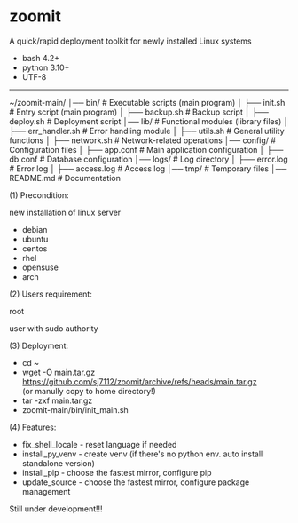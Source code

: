 # zoomit
A quick/rapid deployment toolkit for newly installed Linux systems

- bash 4.2+
- python 3.10+
- UTF-8

---
~/zoomit-main/
│── bin/ # Executable scripts (main program)
│ ├── init.sh # Entry script (main program)
│ ├── backup.sh # Backup script
│ ├── deploy.sh # Deployment script
│── lib/ # Functional modules (library files)
│ ├── err_handler.sh # Error handling module
│ ├── utils.sh # General utility functions
│ ├── network.sh # Network-related operations
│── config/ # Configuration files
│ ├── app.conf # Main application configuration
│ ├── db.conf # Database configuration
│── logs/ # Log directory
│ ├── error.log # Error log
│ ├── access.log # Access log
│── tmp/ # Temporary files
│── README.md # Documentation


(1) Precondition:

new installation of linux server
- debian
- ubuntu
- centos
- rhel
- opensuse
- arch


(2) Users requirement:

root

user with sudo authority


(3) Deployment:

- cd ~
- wget -O main.tar.gz https://github.com/sj7112/zoomit/archive/refs/heads/main.tar.gz  
  (or manully copy to home directory!)
- tar -zxf main.tar.gz
- zoomit-main/bin/init_main.sh


(4) Features:
- fix_shell_locale - reset language if needed
- install_py_venv  - create venv (if there's no python env. auto install standalone version)
- install_pip      - choose the fastest mirror, configure pip
- update_source    - choose the fastest mirror, configure package management



Still under development!!!

